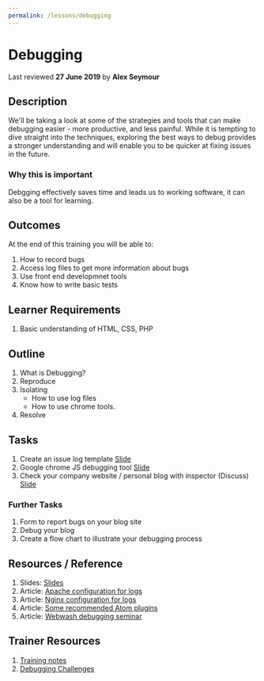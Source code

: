 ```yaml
---
permalink: /lessons/debugging
---
```

# Debugging
Last reviewed **27 June 2019** by **Alex Seymour**

## Description
We'll be taking a look at some of the strategies and tools that can make debugging easier - more productive, and less painful. While it is tempting to dive straight into the techniques, exploring the best ways to debug provides a stronger understanding and will enable you to be quicker at fixing issues in the future.   

### Why this is important
Debgging effectively saves time and leads us to working software, it can also be a tool for learning.

## Outcomes

At the end of this training you will be able to:
1. How to record bugs
1. Access log files to get more information about bugs
1. Use front end developmnet tools
1. Know how to write basic tests

## Learner Requirements

1. Basic understanding of HTML, CSS, PHP

## Outline

1. What is Debugging?
1. Reproduce
1. Isolating
      - How to use log files
      - How to use chrome tools.
1. Resolve

## Tasks
1. Create an issue log template [Slide](https://docs.google.com/presentation/d/14jrEmastWeUkI67XktiTBz1KIWhZk7ltJILYQM18Seg/edit#slide=id.g2f6e41d8b5_0_223)
1. Google chrome JS debugging tool [Slide](https://docs.google.com/presentation/d/14jrEmastWeUkI67XktiTBz1KIWhZk7ltJILYQM18Seg/edit#slide=id.g2f6e41d8b5_0_223/)
1. Check your company website / personal blog with inspector (Discuss) [Slide](https://docs.google.com/presentation/d/14jrEmastWeUkI67XktiTBz1KIWhZk7ltJILYQM18Seg/edit#slide=id.g2f6e41d8b5_0_44)

### Further Tasks
1. Form to report bugs on your blog site
1. Debug your blog
1. Create a flow chart to illustrate your debugging process

## Resources / Reference
1. Slides: [Slides](https://docs.google.com/presentation/d/14jrEmastWeUkI67XktiTBz1KIWhZk7ltJILYQM18Seg/edit?usp=sharing)
1. Article: [Apache configuration for logs](https://www.sitepoint.com/configuring-web-logs-apache/)
1. Article: [Nginx configuration for logs](http://nginx.org/en/docs/debugging_log.html)
1. Article: [Some recommended Atom plugins](https://mark.ie/blog/web-development/my-atom-packages)
1. Article: [Webwash debugging seminar](https://www.youtube.com/watch?v=yi8WZQIxpqY)

## Trainer Resources
1. [Training notes](https://docs.google.com/document/d/1CVxP67y_oHNwmQSZGJo7m7zitvcLBMYVfa27z5qQRCM/edit)
1. [Debugging Challenges](https://learn.freecodecamp.org/javascript-algorithms-and-data-structures/debugging/use-the-javascript-console-to-check-the-value-of-a-variable/)
